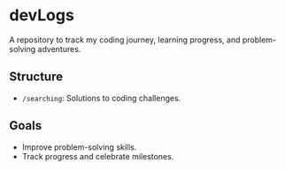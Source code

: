 # devLogs

A repository to track my coding journey, learning progress, and problem-solving adventures.

## Structure
- `/searching`: Solutions to coding challenges.

## Goals
- Improve problem-solving skills.
- Track progress and celebrate milestones.
